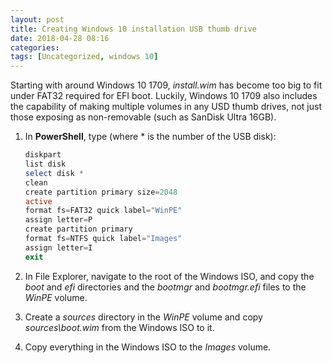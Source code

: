 ```yaml
---
layout: post
title: Creating Windows 10 installation USB thumb drive
date: 2018-04-28 08:16
categories: 
tags: [Uncategorized, windows 10]
---
```


Starting with around Windows 10 1709, *install.wim* has become too big to fit under FAT32 required for EFI boot. Luckily, Windows 10 1709 also includes the capability of making multiple volumes in any USD thumb drives, not just those exposing as non-removable (such as SanDisk Ultra 16GB).

1. In **PowerShell**, type (where * is the number of the USB disk):

	```powershell
	diskpart
	list disk
	select disk *
	clean
	create partition primary size=2048
	active
	format fs=FAT32 quick label="WinPE"
	assign letter=P
	create partition primary
	format fs=NTFS quick label="Images"
	assign letter=I
	exit
	```
	
1. In File Explorer, navigate to the root of the Windows ISO, and copy the *boot* and *efi* directories and the *bootmgr* and *bootmgr.efi* files to the *WinPE* volume.

1. Create a *sources* directory in the *WinPE* volume and copy *sources\boot.wim* from the Windows ISO to it.

1. Copy everything in the Windows ISO to the *Images* volume.